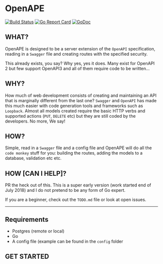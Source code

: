 # OpenAPE
[![Build Status](https://travis-ci.org/encima/openape.svg?branch=master)](https://travis-ci.org/encima/openape)
[![Go Report Card](https://goreportcard.com/badge/github.com/encima/openape)](https://goreportcard.com/report/github.com/encima/openape)
[![GoDoc](https://godoc.org/github.com/encima/openape?status.svg)](https://godoc.org/github.com/encima/openape)

## WHAT?

OpenAPE is designed to be a server extension of the `OpenAPI` specification, reading in a `Swagger` file and creating routes with the specified security.

This already exists, you say? Why yes, yes it does. Many exist for OpenAPI 2 but few support OpenAPI3 and all of them require code to be written...

## WHY?

How much of web development consists of creating and maintaining an API that is marginally different from the last one? `Swagger` and `OpenAPI` has made this much easier with code generation tools and frameworks such as `Loopback`. Almost all models created require the basic HTTP verbs and supported actions (`PUT`, `DELETE` etc) but they are still coded by the developers. No more, We say!

## HOW?

Simple, read in a `Swagger` file and a config file and OpenAPE will do all the `code monkey` stuff for you: building the routes, adding the models to a database, validation etc etc.

## HOW [CAN I HELP]?

PR the heck out of this. This is a super early version (work started end of July 2018) and I do not pretend to be any form of Go expert. 

If you are a beginner, check out the `TODO.md` file or look at open issues.

---

## Requirements

* Postgres (remote or local)
* Go
* A config file (example can be found in the `config` folder

## GET STARTED



